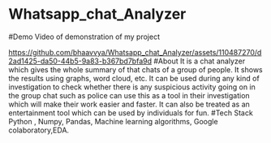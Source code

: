 # Whatsapp_chat_Analyzer
#Demo Video of demonstration of my project

https://github.com/bhaavvya/Whatsapp_chat_Analyzer/assets/110487270/d2ad1425-da50-44b5-9a83-b367bd7bfa9d
#About
It is a chat analyzer which gives the whole summary of that chats of a group of people. It shows the results
using graphs, word cloud, etc. It can be used during any kind of investigation to check whether there is any suspicious
activity going on in the group chat such as police can use this as a tool in their investigation which will make their
work easier and faster. It can also be treated as an entertainment tool which can be used by individuals for fun.
#Tech Stack
Python , Numpy, Pandas, Machine learning algorithms, Google colaboratory,EDA.
